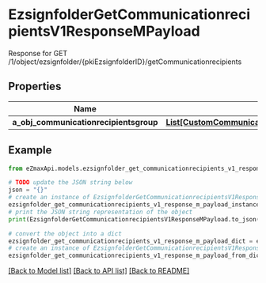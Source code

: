 # EzsignfolderGetCommunicationrecipientsV1ResponseMPayload

Response for GET /1/object/ezsignfolder/{pkiEzsignfolderID}/getCommunicationrecipients

## Properties

Name | Type | Description | Notes
------------ | ------------- | ------------- | -------------
**a_obj_communicationrecipientsgroup** | [**List[CustomCommunicationrecipientsgroupResponse]**](CustomCommunicationrecipientsgroupResponse.md) |  | 

## Example

```python
from eZmaxApi.models.ezsignfolder_get_communicationrecipients_v1_response_m_payload import EzsignfolderGetCommunicationrecipientsV1ResponseMPayload

# TODO update the JSON string below
json = "{}"
# create an instance of EzsignfolderGetCommunicationrecipientsV1ResponseMPayload from a JSON string
ezsignfolder_get_communicationrecipients_v1_response_m_payload_instance = EzsignfolderGetCommunicationrecipientsV1ResponseMPayload.from_json(json)
# print the JSON string representation of the object
print(EzsignfolderGetCommunicationrecipientsV1ResponseMPayload.to_json())

# convert the object into a dict
ezsignfolder_get_communicationrecipients_v1_response_m_payload_dict = ezsignfolder_get_communicationrecipients_v1_response_m_payload_instance.to_dict()
# create an instance of EzsignfolderGetCommunicationrecipientsV1ResponseMPayload from a dict
ezsignfolder_get_communicationrecipients_v1_response_m_payload_from_dict = EzsignfolderGetCommunicationrecipientsV1ResponseMPayload.from_dict(ezsignfolder_get_communicationrecipients_v1_response_m_payload_dict)
```
[[Back to Model list]](../README.md#documentation-for-models) [[Back to API list]](../README.md#documentation-for-api-endpoints) [[Back to README]](../README.md)


